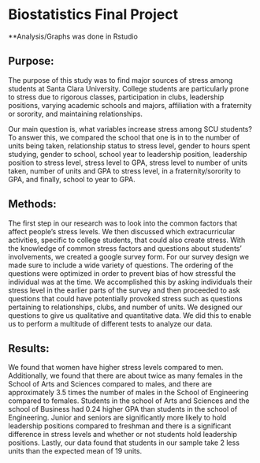 # Biostatistics Final Project
**Analysis/Graphs was done in Rstudio

## Purpose:
The purpose of this study was to find major sources of stress among students at Santa Clara University. College students are particularly prone to stress due to rigorous classes, participation in clubs, leadership positions, varying academic schools and majors, affiliation with a fraternity or sorority, and maintaining relationships.

Our main question is, what variables increase stress among SCU students? To answer this, we compared the school that one is in to the number of units being taken, relationship status to stress level, gender to hours spent studying, gender to school, school year to leadership position, leadership position to stress level, stress level to GPA, stress level to number of units taken, number of units and GPA to stress level, in a fraternity/sorority to GPA, and finally, school to year to GPA.

## Methods:
The first step in our research was to look into the common factors that affect people’s stress levels. We then discussed which extracurricular activities, specific to college students, that could also create stress. With the knowledge of common stress factors and questions about students’ involvements, we created a google survey form. For our survey design we made sure to include a wide variety of questions. The ordering of the questions were optimized in order to prevent bias of how stressful the individual was at the time. We accomplished this by asking individuals their stress level in the earlier parts of the survey and then proceeded to ask questions that could have potentially provoked stress such as questions pertaining to relationships, clubs, and number of units. We designed our questions to give us qualitative and quantitative data. We did this to enable us to perform a multitude of different tests to analyze our data. 

## Results:
We found that women have higher stress levels compared to men. Additionally, we found that there are about twice as many females in the School of Arts and Sciences compared to males, and there are approximately 3.5 times the number of males in the School of Engineering compared to females. Students in the school of Arts and Sciences and the school of Business had 0.24 higher GPA than students in the school of Engineering. Junior and seniors are significantly more likely to hold leadership positions compared to freshman and there is a significant difference in stress levels and whether or not students hold leadership positions. Lastly, our data found that students in our sample take 2 less units than the expected mean of 19 units. 

